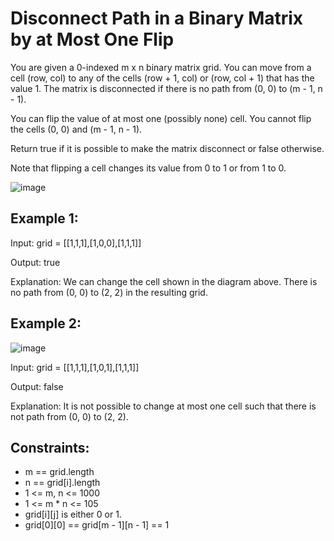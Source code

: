 # Disconnect Path in a Binary Matrix by at Most One Flip

You are given a 0-indexed m x n binary matrix grid. You can move from a cell (row, col) to any of the cells (row + 1, col) or (row, col + 1) that has the value 1. The matrix is disconnected if there is no path from (0, 0) to (m - 1, n - 1).

You can flip the value of at most one (possibly none) cell. You cannot flip the cells (0, 0) and (m - 1, n - 1).

Return true if it is possible to make the matrix disconnect or false otherwise.

Note that flipping a cell changes its value from 0 to 1 or from 1 to 0.

![image](https://user-images.githubusercontent.com/94119476/235181574-73d5d4f6-1248-4d6b-9e39-b2d90a9acc0e.png)

## Example 1:

Input: grid = [[1,1,1],[1,0,0],[1,1,1]]

Output: true

Explanation: We can change the cell shown in the diagram above. There is no path from (0, 0) to (2, 2) in the resulting grid.

## Example 2:

![image](https://user-images.githubusercontent.com/94119476/235181825-a1f3df3e-e659-4664-bf74-8c409b534c9a.png)

Input: grid = [[1,1,1],[1,0,1],[1,1,1]]

Output: false

Explanation: It is not possible to change at most one cell such that there is not path from (0, 0) to (2, 2).

## Constraints:

* m == grid.length
* n == grid[i].length
* 1 <= m, n <= 1000
* 1 <= m * n <= 105
* grid[i][j] is either 0 or 1.
* grid[0][0] == grid[m - 1][n - 1] == 1
